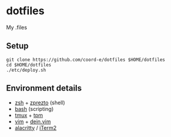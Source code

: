 # dotfiles

My .files

## Setup

```shell
git clone https://github.com/coord-e/dotfiles $HOME/dotfiles
cd $HOME/dotfiles
./etc/deploy.sh
```

## Environment details

- [zsh](http://www.zsh.org) + [zprezto](https://github.com/sorin-ionescu/prezto) (shell)
- [bash](https://www.gnu.org/software/bash/) (scripting)
- [tmux](http://tmux.github.io/) + [tpm](https://github.com/tmux-plugins/tpm)
- [vim](https://www.vim.org/) + [dein.vim](https://github.com/Shougo/dein.vim)
- [alacritty](https://github.com/jwilm/alacritty) / [iTerm2](https://www.iterm2.com/)
